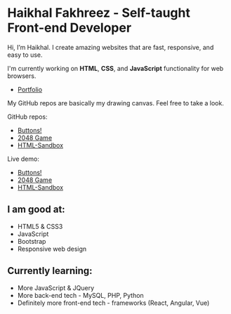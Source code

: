 # Haikhal Fakhreez - Self-taught Front-end Developer

Hi, I’m Haikhal. I create amazing websites that are fast, responsive, and easy to use.

I'm currently working on **HTML**, **CSS**, and **JavaScript** functionality for web browsers.

- [Portfolio](https://haikhalfakhreez.github.io/Portfolio/)

My GitHub repos are basically my drawing canvas. Feel free to take a look.

GitHub repos:
- [Buttons!](https://github.com/haikhalfakhreez/buttons)
- [2048 Game](https://github.com/haikhalfakhreez/2048)
- [HTML-Sandbox](https://github.com/haikhalfakhreez/HTML-Sandbox)

Live demo:
- [Buttons!](https://haikhalfakhreez.github.io/Buttons/)
- [2048 Game](https://haikhalfakhreez.github.io/2048/)
- [HTML-Sandbox](https://haikhalfakhreez.github.io/HTML-Sandbox/)


## I am good at:

- HTML5 & CSS3
- JavaScript
- Bootstrap
- Responsive web design

## Currently learning:

- More JavaScript & JQuery
- More back-end tech - MySQL, PHP, Python
- Definitely more front-end tech - frameworks (React, Angular, Vue)



